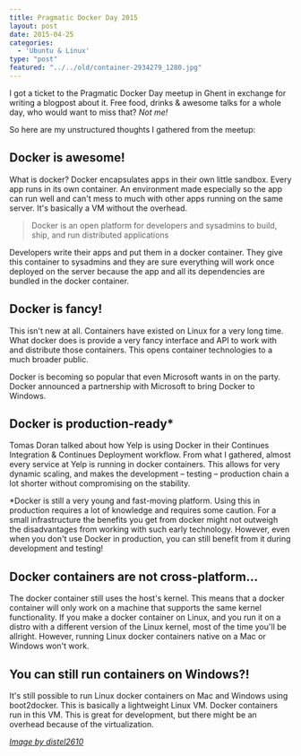 ```yaml
---
title: Pragmatic Docker Day 2015
layout: post
date: 2015-04-25
categories:
  - 'Ubuntu & Linux'
type: "post"
featured: "../../old/container-2934279_1280.jpg"
---
```

I got a ticket to the Pragmatic Docker Day meetup in Ghent in exchange for writing a blogpost about it. Free food, drinks & awesome talks for a whole day, who would want to miss that? _Not me!_

So here are my unstructured thoughts I gathered from the meetup:

## Docker is awesome!

What is docker? Docker encapsulates apps in their own little sandbox. Every app runs in its own container. An environment made especially so the app can run well and can't mess to much with other apps running on the same server. It's basically a VM without the overhead.

> Docker is an open platform for developers and sysadmins to build, ship, and run distributed applications

Developers write their apps and put them in a docker container. They give this container to sysadmins and they are sure everything will work once deployed on the server because the app and all its dependencies are bundled in the docker container.

## Docker is fancy!

This isn't new at all. Containers have existed on Linux for a very long time. What docker does is provide a very fancy interface and API to work with and distribute those containers. This opens container technologies to a much broader public.

Docker is becoming so popular that even Microsoft wants in on the party. Docker announced a partnership with Microsoft to bring Docker to Windows.

## Docker is production-ready*

Tomas Doran talked about how Yelp is using Docker in their Continues Integration & Continues Deployment workflow. From what I gathered, almost every service at Yelp is running in docker containers. This allows for very dynamic scaling, and makes the development &#8211; testing &#8211; production chain a lot shorter without compromising on the stability.

*Docker is still a very young and fast-moving platform. Using this in production requires a lot of knowledge and requires some caution. For a small infrastructure the benefits you get from docker might not outweigh the disadvantages from working with such early technology. However, even when you don't use Docker in production, you can still benefit from it during development and testing!

## Docker containers are not cross-platform&#8230;

The docker container still uses the host's kernel. This means that a docker container will only work on a machine that supports the same kernel functionality. If you make a docker container on Linux, and you run it on a distro with a different version of the Linux kernel, most of the time you'll be allright. However, running Linux docker containers native on a Mac or Windows won't work.

## You can still run containers on Windows?!

It's still possible to run Linux docker containers on Mac and Windows using boot2docker. This is basically a lightweight Linux VM. Docker containers run in this VM. This is great for development, but there might be an overhead because of the virtualization.

*[Image by distel2610](https://pixabay.com/photos/container-port-loading-stacked-2934279/)*
